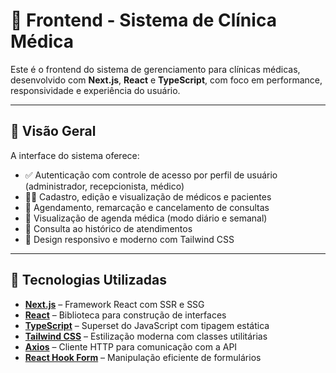 # 🏥 Frontend - Sistema de Clínica Médica

Este é o frontend do sistema de gerenciamento para clínicas médicas, desenvolvido com **Next.js**, **React** e **TypeScript**, com foco em performance, responsividade e experiência do usuário.

---

## 📌 Visão Geral

A interface do sistema oferece:

- ✅ Autenticação com controle de acesso por perfil de usuário (administrador, recepcionista, médico)
- 👩‍⚕️ Cadastro, edição e visualização de médicos e pacientes
- 📅 Agendamento, remarcação e cancelamento de consultas
- 📆 Visualização de agenda médica (modo diário e semanal)
- 📄 Consulta ao histórico de atendimentos
- 📱 Design responsivo e moderno com Tailwind CSS

---

## 🚀 Tecnologias Utilizadas

- **[Next.js](https://nextjs.org/)** – Framework React com SSR e SSG  
- **[React](https://reactjs.org/)** – Biblioteca para construção de interfaces  
- **[TypeScript](https://www.typescriptlang.org/)** – Superset do JavaScript com tipagem estática  
- **[Tailwind CSS](https://tailwindcss.com/)** – Estilização moderna com classes utilitárias  
- **[Axios](https://axios-http.com/)** – Cliente HTTP para comunicação com a API  
- **[React Hook Form](https://react-hook-form.com/)** – Manipulação eficiente de formulários  

